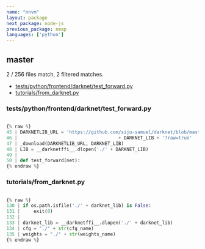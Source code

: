 ```yaml
---
name: "nnvm"
layout: package
next_package: node-js
previous_package: nmap
languages: ['python']
---
```

## master
2 / 256 files match, 2 filtered matches.

 - [tests/python/frontend/darknet/test_forward.py](#testspythonfrontenddarknettest_forwardpy)
 - [tutorials/from_darknet.py](#tutorialsfrom_darknetpy)

### tests/python/frontend/darknet/test_forward.py

```python

{% raw %}
45 | DARKNETLIB_URL = 'https://github.com/siju-samuel/darknet/blob/master/lib/' \
46 |                                     + DARKNET_LIB + '?raw=true'
47 | _download(DARKNETLIB_URL, DARKNET_LIB)
48 | LIB = __darknetffi__.dlopen('./' + DARKNET_LIB)
49 | 
50 | def test_forward(net):
{% endraw %}

```
### tutorials/from_darknet.py

```python

{% raw %}
130 | if os.path.isfile('./' + darknet_lib) is False:
131 |     exit(0)
132 | 
133 | darknet_lib = __darknetffi__.dlopen('./' + darknet_lib)
134 | cfg = "./" + str(cfg_name)
135 | weights = "./" + str(weights_name)
{% endraw %}

```